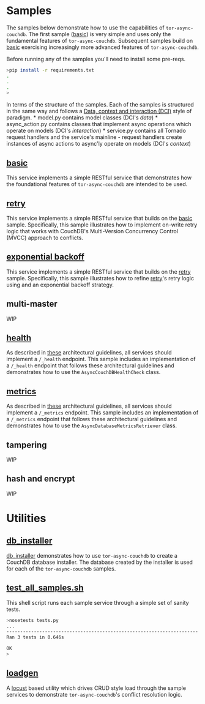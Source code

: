 # Samples
The samples below demonstrate how to use the capabilities
of ```tor-async-couchdb```.
The first sample ([basic](crud/basic)) is very simple and uses only the fundamental
features of ```tor-async-couchdb```. Subsequent samples build on
[basic](crud/basic) exercising increasingly more advanced features
of ```tor-async-couchdb```.

Before running any of the samples you'll need to install
some pre-reqs.

```bash
>pip install -r requirements.txt
.
.
.
>
```

In terms of the structure of the samples.
Each of the samples is structured in the same way and follows
a [Data, context and interaction (DCI)](http://en.wikipedia.org/wiki/Data,_context_and_interaction)
style of paradigm.
	* model.py contains model classes (DCI's *data*)
	* async_action.py contains classes that implement async operations which operate on models (DCI's *interaction*)
	* service.py contains all Tornado request handlers and the service's mainline - request handlers
	  create instances of async actions to async'ly operate on models (DCI's *context*)

## [basic](crud/basic)
This service implements a simple RESTful service that
demonstrates how the foundational features of ```tor-async-couchdb```
are intended to be used.

## [retry](crud/retry)
This service implements a simple RESTful service that
builds on the [basic](crud/basic) sample.
Specifically, this sample illustrates how
to implement on-write retry logic that works with CouchDB's
Multi-Version Concurrency Control (MVCC) approach to conflicts.

## [exponential backoff](crud/exp_backoff)
This service implements a simple RESTful service that
builds on the [retry](crud/retry) sample.
Specifically, this sample illustrates how
to refine [retry](crud/retry)'s retry logic using
and an exponential backoff strategy.

## multi-master
WIP

## [health](health)
As described in [these](https://github.com/simonsdave/microservice-architecture)
architectural guidelines, all services should implement a ```/_health```
endpoint.
This sample includes an implementation of a ```/_health``` endpoint that
follows these architectural guidelines and demonstrates how to use
the ```AsyncCouchDBHealthCheck``` class.

## [metrics](metrics)
As described in [these](https://github.com/simonsdave/microservice-architecture)
architectural guidelines, all services should implement a ```/_metrics```
endpoint.
This sample includes an implementation of a ```/_metrics``` endpoint that
follows these architectural guidelines and demonstrates how to use
the ```AsyncDatabaseMetricsRetriever``` class.

## tampering
WIP

## hash and encrypt
WIP

# Utilities

## [db_installer](db_installer)
[db_installer](db_installer) demonstrates how to use ```tor-async-couchdb```
to create a CouchDB database installer. The database created by
the installer is used for each of the ```tor-async-couchdb```
samples.

## [test_all_samples.sh](test_all_samples.sh)
This shell script runs each sample service through a simple set
of sanity tests.

```bash
>nosetests tests.py
...
----------------------------------------------------------------------
Ran 3 tests in 0.646s

OK
>
```

## [loadgen](loadgen)
A [locust](http://locust.io/) based utility which drives CRUD style
load through the sample services to demonstrate ```tor-async-couchdb```'s
conflict resolution logic.

